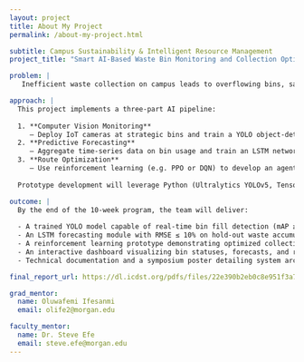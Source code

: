 ```yaml
---
layout: project
title: About My Project
permalink: /about-my-project.html

subtitle: Campus Sustainability & Intelligent Resource Management
project_title: "Smart AI-Based Waste Bin Monitoring and Collection Optimization on Morgan State University Campus"

problem: |
   Inefficient waste collection on campus leads to overflowing bins, sanitation issues, and unnecessary operational costs. There is currently no adaptive system that can monitor bin fill levels in real time and optimize collection routes to ensure timely service and campus cleanliness.

approach: |
  This project implements a three-part AI pipeline:
  
  1. **Computer Vision Monitoring**  
     – Deploy IoT cameras at strategic bins and train a YOLO object-detection model to estimate fill levels from images.  
  2. **Predictive Forecasting**  
     – Aggregate time-series data on bin usage and train an LSTM network to forecast future overflow probabilities.  
  3. **Route Optimization**  
     – Use reinforcement learning (e.g. PPO or DQN) to develop an agent that dynamically schedules collection routes and frequencies based on current and predicted fill levels.
  
  Prototype development will leverage Python (Ultralytics YOLOv5, TensorFlow/Keras, PyTorch), AWS EC2 or Google Colab Pro+, and ROS for simulation of robotic collection vehicles.

outcome: |
  By the end of the 10-week program, the team will deliver:
  
  - A trained YOLO model capable of real-time bin fill detection (mAP ≥ 0.75).  
  - An LSTM forecasting module with RMSE ≤ 10% on hold-out waste accumulation data.  
  - A reinforcement learning prototype demonstrating optimized collection routes with measurable reward convergence.  
  - An interactive dashboard visualizing bin statuses, forecasts, and recommended collection plans.  
  - Technical documentation and a symposium poster detailing system architecture, model performance metrics, and sustainability impact.

final_report_url: https://dl.icdst.org/pdfs/files/22e390b2eb0c8e951f3a742fda5b2d1d.pdf

grad_mentor:
  name: Oluwafemi Ifesanmi
  email: olife2@morgan.edu

faculty_mentor:
  name: Dr. Steve Efe
  email: steve.efe@morgan.edu
---
```

